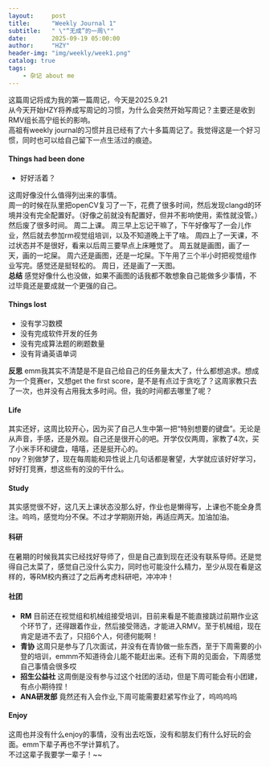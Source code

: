 ```yaml
---
layout:     post
title:      "Weekly Journal 1"
subtitle:   " \"“无成”的一周\""
date:       2025-09-19 05:00:00
author:     "HZY"
header-img: "img/weekly/week1.png"
catalog: true
tags:
    - 杂记 about me
---
```


这篇周记将成为我的第一篇周记，今天是2025.9.21  
从今天开始HZY将养成写周记的习惯，为什么会突然开始写周记？主要还是收到RMV组长高宁组长的影响。  
高祖有weekly journal的习惯并且已经有了六十多篇周记了。我觉得这是一个好习惯，同时也可以给自己留下一点生活过的痕迹。
#### Things had been done
* 好好活着？  

这周好像没什么值得列出来的事情。  
周一的时候在队里把openCV复习了一下，花费了很多时间，然后发现clangd的环境并没有完全配置好。（好像之前就没有配置好，但并不影响使用，索性就没管。）  然后废了很多时间。
周二上课。
周三早上忘记干嘛了，下午好像写了一会儿作业，然后就去参加rm视觉组培训，以及不知道晚上干了啥。
周四上了一天课，不过状态并不是很好，看来以后周三要早点上床睡觉了。
周五就是画图，画了一天，画的一坨屎。
周六还是画图，还是一坨屎。下午用了三个半小时把视觉组作业写完。感觉还是挺轻松的。
周日，还是画了一天图。  
**总结**   感觉好像什么也没做，如果不画图的话我都不敢想象自己能做多少事情，不过毕竟还是要成就一个更强的自己。
#### Things lost
* 没有学习数模
* 没有完成软件开发的任务
* 没有完成算法题的刷题数量
* 没有背诵英语单词

**反思** emm我其实不清楚是不是自己给自己的任务量太大了，什么都想追求。想成为一个竞赛er，又想get the first score，是不是有点过于贪吃了？这周家教只去了一次，也并没有占用我太多时间。但，我的时间都去哪里了呢？
#### Life 
其实还好，这周比较开心，因为买了自己人生中第一把“特别想要的键盘”。无论是从声音，手感，还是外观。自己还是很开心的吧。开学仅仅两周，家教了4次，买了小米手环和键盘，嘻嘻，还是挺开心的。  
npy？别做梦了，现在每周能和异性说上几句话都是奢望，大学就应该好好学习，好好打竞赛，想这些有的没的干什么。  
#### Study
其实感觉很不好，这几天上课状态没那么好，作业也是懒得写，上课也不能全身贯注。呜呜，感觉均分不保。不过才学期刚开始，再适应两天。加油加油。
####  科研
在暑期的时候我其实已经找好导师了，但是自己直到现在还没有联系导师。还是觉得自己太菜了，感觉自己没什么实力，同时也可能没什么精力，至少从现在看是这样的，等RM校内赛过了之后再考虑科研吧，冲冲冲！
#### 社团
* **RM**
目前还在视觉组和机械组接受培训，目前来看是不能直接跳过前期作业这个环节了，还得跟着作业，然后接受筛选，才能进入RMV。至于机械组，现在肯定是进不去了，只招6个人，何德何能啊！
* **青协**
这周只是参与了几次面试，并没有在青协做一些东西，至于下周需要的小登的培训，emmm不知道待会儿能不能赶出来。还有下周的见面会，下周感觉自己事情会很多哎
* **招生公益社**
这周倒是没有参与过这个社团的活动，但是下周可能会有小团建，有点小期待捏！
* **ANA研发部**
竟然还有入会作业,下周可能需要赶紧写作业了，呜呜呜呜
#### Enjoy
这周也并没有什么enjoy的事情，没有出去吃饭，没有和朋友们有什么好玩的会面。emm下辈子再也不学计算机了。  
不过这辈子我要学一辈子！~~
